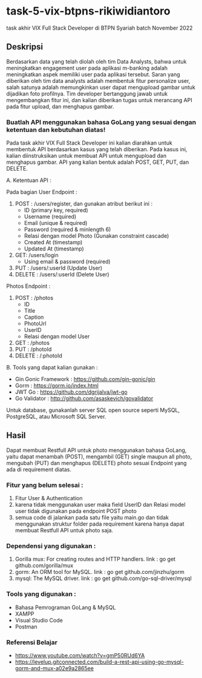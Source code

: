 # task-5-vix-btpns-rikiwidiantoro
task akhir VIX Full Stack Developer di BTPN Syariah batch November 2022

## Deskripsi
Berdasarkan data yang telah diolah oleh tim Data Analysts, bahwa untuk meningkatkan engagement user pada aplikasi m-banking adalah meningkatkan aspek memiliki user pada aplikasi tersebut. Saran yang diberikan oleh tim data analysts adalah membentuk fitur personalize user, salah satunya adalah memungkinkan user dapat mengupload gambar untuk dijadikan foto profilnya. Tim developer bertanggung jawab untuk mengembangkan fitur ini, dan kalian diberikan tugas untuk merancang API pada fitur upload, dan menghapus gambar.


### Buatlah API menggunakan bahasa GoLang yang sesuai dengan ketentuan dan kebutuhan diatas!
Pada task akhir VIX Full Stack Developer ini kalian diarahkan untuk membentuk API berdasarkan kasus yang telah diberikan. Pada kasus ini, kalian diinstruksikan untuk membuat API untuk mengupload dan menghapus gambar. API yang kalian bentuk adalah POST, GET, PUT, dan DELETE.

A. Ketentuan API :

Pada bagian User Endpoint :
  1. POST : /users/register, dan gunakan atribut berikut ini :
      - ID (primary key, required)
      - Username (required)
      - Email (unique & required)
      - Password (required & minlength 6)
      - Relasi dengan model Photo (Gunakan constraint cascade)
      - Created At (timestamp)
      - Updated At (timestamp)
  2. GET: /users/login
      - Using email & password (required)
  3. PUT : /users/:userId (Update User)
  4. DELETE : /users/:userId (Delete User)

Photos Endpoint :
  1. POST : /photos
      - ID
      - Title
      - Caption
      - PhotoUrl
      - UserID
      - Relasi dengan model User
  2. GET : /photos
  3. PUT : /photoId
  4. DELETE : /:photoId


B. Tools yang dapat kalian gunakan :
  - Gin Gonic Framework : https://github.com/gin-gonic/gin
  - Gorm : https://gorm.io/index.html
  - JWT Go : https://github.com/dgrijalva/jwt-go
  - Go Validator : http://github.com/asaskevich/govalidator

Untuk database, gunakanlah server SQL open source seperti MySQL, PostgreSQL, atau Microsoft SQL Server.


## Hasil
Dapat membuat Restfull API untuk photo menggunakan bahasa GoLang, yaitu dapat menambah (POST), mengambil (GET) single maupun all photo, mengubah (PUT) dan menghapus (DELETE) photo sesuai Endpoint yang ada di requirement diatas.

### Fitur yang belum selesai :
1. Fitur User & Authentication
2. karena tidak menggunakan user maka field UserID dan Relasi model user tidak digunakan pada endpoint POST photo
3. semua code di jalankan pada satu file yaitu main.go dan tidak menggunakan struktur folder pada requirement karena hanya dapat membuat Restfull API untuk photo saja.

### Dependensi yang digunakan :
1. Gorilla mux: For creating routes and HTTP handlers. link : go get github.com/gorilla/mux
2. gorm: An ORM tool for MySQL. link : go get github.com/jinzhu/gorm
3. mysql: The MySQL driver. link : go get github.com/go-sql-driver/mysql

### Tools yang digunakan :
- Bahasa Pemrograman GoLang & MySQL
- XAMPP
- Visual Studio Code
- Postman

### Referensi Belajar
- https://www.youtube.com/watch?v=gmP50RUd6YA
- https://levelup.gitconnected.com/build-a-rest-api-using-go-mysql-gorm-and-mux-a02e9a2865ee

